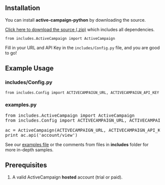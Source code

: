 ## Installation

You can install **active-campaign-python** by downloading the source.

[Click here to download the source (.zip)](https://github.com/adulmec/active-campaign-python/zipball/master) which includes all dependencies.

`from includes.ActiveCampaign import ActiveCampaign`

Fill in your URL and API Key in the `includes/Config.py` file, and you are good to go!

## Example Usage

### includes/Config.py
`from includes.Config import ACTIVECAMPAIGN_URL, ACTIVECAMPAIGN_API_KEY`

### examples.py

<pre>
from includes.ActiveCampaign import ActiveCampaign
from includes.Config import ACTIVECAMPAIGN_URL, ACTIVECAMPAIGN_API_KEY

ac = ActiveCampaign(ACTIVECAMPAIGN_URL, ACTIVECAMPAIGN_API_KEY)
print ac.api('account/view')
</pre>

See our [examples file](https://github.com/adulmec/active-campaign-python/blob/master/examples.py) or the comments from files in **includes** folder  for more in-depth samples.

## Prerequisites

1. A valid ActiveCampaign **hosted** account (trial or paid).
